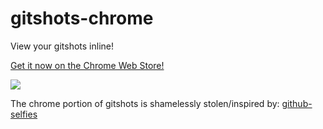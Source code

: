 gitshots-chrome
===============

View your gitshots inline!

[Get it now on the Chrome Web Store!](https://chrome.google.com/webstore/detail/gitshots-on-github/alffknfjjhplkjmpdonomjpoldjiobnn)

![](https://lh6.googleusercontent.com/NracjQZlA2KbxO5spmhyzXQ-pT5IMcwrO8GNyaZlx2qxaoWbFwPmxCYNJV5eKoAN_5G00XXO=s1280-h800-e365-rw)

The chrome portion of gitshots is shamelessly stolen/inspired by: [github-selfies](https://github.com/thieman/github-selfies)